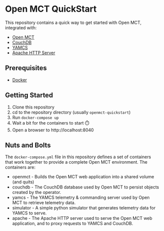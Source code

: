 # Open MCT QuickStart

This repository contains a quick way to get started with Open MCT, integrated with:
* [Open MCT](https://nasa.github.io/openmct/)
* [CouchDB](https://couchdb.apache.org/)
* [YAMCS](https://yamcs.org/)
* [Apache HTTP Server](https://httpd.apache.org/)

## Prerequisites

* [Docker](https://docs.docker.com/get-docker/)

## Getting Started

1. Clone this repository
2. cd to the repository directory (usually `openmct-quickstart`)
3. Run `docker-compose up`
4. Wait a bit for the containers to start ⏱️
5. Open a browser to http://localhost:8040

## Nuts and Bolts

The `docker-compose.yml` file in this repository defines a set of containers that work together to provide a complete Open MCT environment. The containers are:
* openmct - Builds the Open MCT web application into a shared volume (and quits)
* couchdb - The CouchDB database used by Open MCT to persist objects created by the operator.
* yamcs - The YAMCS telemetry & commanding server used by Open MCT to retrieve telemetry data.
* simulator - A simple python simulator that generates telemetry data for YAMCS to serve.
* apache - The Apache HTTP server used to serve the Open MCT web application, and to proxy requests to YAMCS and CouchDB.